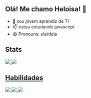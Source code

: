 ## Olá! Me chamo Heloisa! 👋


- 🔭 sou jovem aprendiz de TI
- 📫 estou estudando javascript
- 😄 Pronouns: ela/dela

## Stats

<div>
  <a href="https//:github.com/heloisax06">
    <img  src="https://github-readme-stats.vercel.app/api?username=heloisax06&show_icons=true&e&theme=dark">
    <img src="https://github-readme-stats.vercel.app/api/top-langs/?username=heloisax06&size_weight=0.5&count_weight=0.5&layout=compact&theme=dark">
</div>

## Habilidades

<div>
  <img src="https://img.shields.io/badge/HTML5-E34F26?style=for-the-badge&logo=html5&logoColor=white">
  <img src="https://img.shields.io/badge/CSS3-1572B6?style=for-the-badge&logo=css3&logoColor=white">
  <img src="https://img.shields.io/badge/JavaScript-F7DF1E?style=for-the-badge&logo=javascript&logoColor=black">
</div>

          
